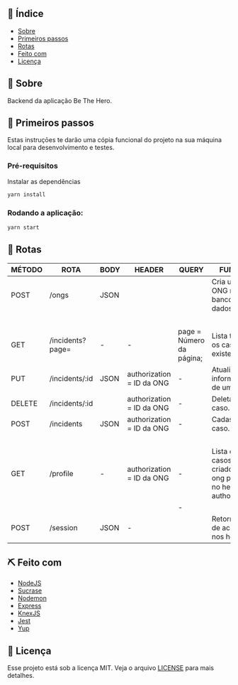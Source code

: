 ## :page_facing_up: Índice

- [Sobre](#about)
- [Primeiros passos](#getting_started)
- [Rotas](#routes)
- [Feito com](#built_using)
- [Licença](#license)

## 🧐 Sobre <a name = "about"></a>

Backend da aplicação Be The Hero.

## 🏁 Primeiros passos <a name = "getting_started"></a>

Estas instruçōes te darão uma cópia funcional do projeto na sua máquina local para desenvolvimento e testes.

### Pré-requisitos

Instalar as dependências

```sh
yarn install
```

### Rodando a aplicação:

```sh
yarn start
```

## :truck: Rotas <a name = "routes"></a>

| MÉTODO        | ROTA                                     | BODY       | HEADER                    | QUERY                        | FUNÇÃO                                                              |
| ------------- | ---------------------------------------- | ---------- | ------------------------- | ---------------------------- | ------------------------------------------------------------------- |
| POST          | /ongs                                    | JSON       |                           |                              | Cria uma ONG no banco de dados.                                     |
| <br />        |                                          |            |                           |                              |                                                                     |
| GET           | /incidents?page=                         | -          | -                         | page = Número da página;     | Lista todos os casos existentes.                                    |
| PUT           | /incidents/:id                           | JSON       | authorization = ID da ONG | -                            | Atualiza informações de um caso.                                    |
| DELETE        | /incidents/:id                           |            | authorization = ID da ONG | -                            | Deleta um caso.                                                     |
| POST          | /incidents                               | JSON       | authorization = ID da ONG | -                            | Cadastra um caso.                                                   |
| <br />        |                                          |            |                           |                              |                                                                     |
| GET           | /profile                                 | -          | authorization = ID da ONG | -                            | Lista os casos criados pela ong passada no header de authorization. |
| <br />        |                                          |            |                           | -                            |                                                                     |
| POST          | /session                                 | JSON       | -                         |                              | Retorna o ID de acesso nos headers.                                 |

## ⛏️ Feito com <a name = "built_using"></a>

- [NodeJS](https://nodejs.org/en/)
- [Sucrase](https://github.com/alangpierce/sucrase)
- [Nodemon](https://nodemon.io/)
- [Express](https://expressjs.com/)
- [KnexJS](https://knexjs.org/)
- [Jest](https://jestjs.io/)
- [Yup](https://github.com/jquense/yup)

## :memo: Licença <a name = "license"></a>

Esse projeto está sob a licença MIT. Veja o arquivo [LICENSE](LICENSE) para mais detalhes.
